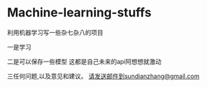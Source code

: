 # Machine-learning-stuffs

利用机器学习写一些杂七杂八的项目

一是学习

二是可以保存一些模型
	这都是自己未来的api阿想想就激动

三任何问题,以及意见和建议。
	请发送邮件到sundianzhang@gmail.com
